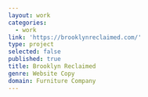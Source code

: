 ```yaml
---
layout: work
categories:
  - work
link: 'https://brooklynreclaimed.com/'
type: project
selected: false
published: true
title: Brooklyn Reclaimed
genre: Website Copy
domain: Furniture Company
---
```

